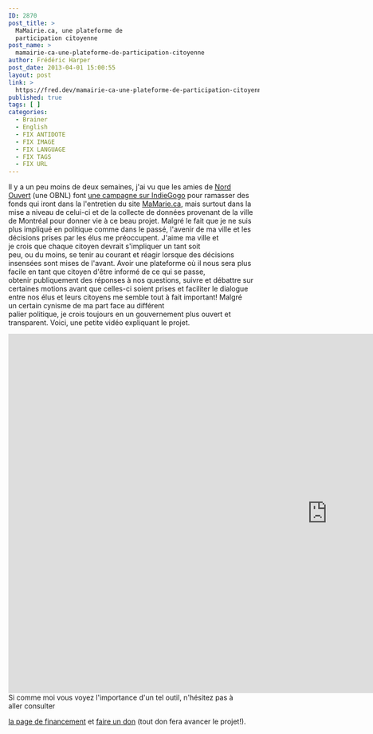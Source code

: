 ```yaml
---
ID: 2870
post_title: >
  MaMairie.ca, une plateforme de
  participation citoyenne
post_name: >
  mamairie-ca-une-plateforme-de-participation-citoyenne
author: Frédéric Harper
post_date: 2013-04-01 15:00:55
layout: post
link: >
  https://fred.dev/mamairie-ca-une-plateforme-de-participation-citoyenne/
published: true
tags: [ ]
categories:
  - Brainer
  - English
  - FIX ANTIDOTE
  - FIX IMAGE
  - FIX LANGUAGE
  - FIX TAGS
  - FIX URL
---
```

Il y a un peu moins de deux semaines, j'ai vu que les amies de <a href="https://nordouvert.ca/" target="_blank" rel="noopener noreferrer">Nord Ouvert</a> (une OBNL) font <a href="https://www.indiegogo.com/projects/mamairie-ca-montreal" target="_blank" rel="noopener noreferrer">une campagne sur IndieGogo</a> pour ramasser des fonds qui iront dans la l'entretien du site <a href="https://mamairie.ca" target="_blank" rel="noopener noreferrer">MaMarie.ca</a>, mais surtout dans la mise a niveau de celui-ci et de la collecte de données provenant de la ville de Montréal pour donner vie à ce beau projet. Malgré le fait que je ne suis plus impliqué en politique comme dans le passé, l'avenir de ma ville et les décisions prises par les élus me préoccupent. J'aime ma ville et je crois que chaque citoyen devrait s'impliquer un tant soit peu, ou du moins, se tenir au courant et réagir lorsque des décisions insensées sont mises de l'avant. Avoir une plateforme où il nous sera plus facile en tant que citoyen d'être informé de ce qui se passe, obtenir publiquement des réponses à nos questions, suivre et débattre sur certaines motions avant que celles-ci soient prises et faciliter le dialogue entre nos élus et leurs citoyens me semble tout à fait important! Malgré un certain cynisme de ma part face au différent palier politique, je crois toujours en un gouvernement plus ouvert et transparent. Voici, une petite vidéo expliquant le projet. <div class="embed video Vimeo">
  <iframe title="MaMairie.ca, une plateforme de participation citoyenne" src="https://player.vimeo.com/video/61588669" width="1280" height="720" frameborder="0" allowfullscreen="allowfullscreen"></iframe>
</div> Si comme moi vous voyez l'importance d'un tel outil, n'hésitez pas à aller consulter 

<a href="https://www.indiegogo.com/projects/mamairie-ca-montreal" target="_blank" rel="noopener noreferrer">la page de financement</a> et <a href="https://www.indiegogo.com/projects/mamairie-ca-montreal/contributions/new" target="_blank" rel="noopener noreferrer">faire un don</a> (tout don fera avancer le projet!).